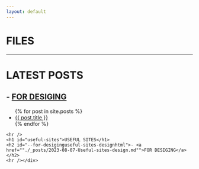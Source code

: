 ```yaml
---
layout: default
---
```

<div id="content"><h1 id="-files">FILES</h1>
<hr />
<h1 id="-latest-posts">LATEST POSTS</h1>
<h2 id="--for-desiginguseful-sites-designhtml">- <a href="./_posts/2023-08-07-Useful-sites-design.md">FOR DESIGING</a></h2>

<ul>
  {% for post in site.posts %}
    <li>
      <a href="{{ post.url }}">{{ post.title }}</a>
    </li>
  {% endfor %}
</ul>

```
<hr />
<h1 id="useful-sites">USEFUL SITES</h1>
<h2 id="--for-desiginguseful-sites-designhtml">- <a href=""./_posts/2023-08-07-Useful-sites-design.md"">FOR DESIGING</a></h2>
<hr /></div>
```